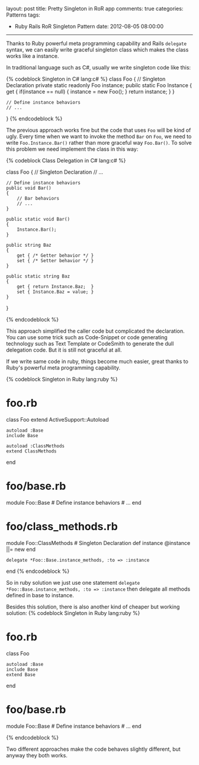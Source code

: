 layout: post
title: Pretty Singleton in RoR app
comments: true
categories: Patterns
tags:
  - Ruby Rails RoR Singleton Pattern
date: 2012-08-05 08:00:00
---
Thanks to Ruby powerful meta programming capability and Rails `delegate` syntax, we can easily write graceful singleton class which makes the class works like a instance.

In traditional language such as C#, usually we write singleton code like this:

{% codeblock Singleton in C# lang:c# %}
class Foo 
{
	// Singleton Declaration
	private static readonly Foo instance;
	pubilc static Foo Instance
	{
		get 
		{ 
			if(instance == null)
			{
				instance = new Foo();
			}
			return instance;
		}
	}
	
	// Define instance behaviors
	// ...
}
{% endcodeblock %}

The previous approach works fine but the code that uses `Foo` will be kind of ugly. Every time when we want to invoke the method `Bar` on `Foo`, we need to write `Foo.Instance.Bar()` rather than more graceful way `Foo.Bar()`. 
To solve this problem we need implement the class in this way:

{% codeblock Class Delegation in C# lang:c# %}

class Foo
{
	// Singleton Declaration
	// ...
	
	// Define instance behaviors
	public void Bar() 
	{
		// Bar behaviors
		// ...
	}
	
	public static void Bar()
	{
		Instance.Bar();
	}
	
	public string Baz
	{
		get { /* Getter behavior */	}
		set { /* Setter behavior */	}
	}
	
	public static string Baz
	{
		get { return Instance.Baz;	}
		set { Instance.Baz = value;	}
	}
}

{% endcodeblock %}

This approach simplified the caller code but complicated the declaration. You can use some trick such as Code-Snippet or code generating technology such as Text Template or CodeSmith to generate the dull delegation code. But it is still not graceful at all.

If we write same code in ruby, things become much easier, great thanks to Ruby's powerful meta programming capability.

{% codeblock Singleton in Ruby lang:ruby %}
# foo.rb
class Foo 
	extend ActiveSupport::Autoload

	autoload :Base
	include Base
	
	autoload :ClassMethods
	extend ClassMethods
end

# foo/base.rb
module Foo::Base
	# Define instance behaviors
	# ...
end

# foo/class_methods.rb
module Foo::ClassMethods
	# Singleton Declaration
	def instance
		@instance ||= new
	end
	
	delegate *Foo::Base.instance_methods, :to => :instance
end
{% endcodeblock %}

So in ruby solution we just use one statement `delegate *Foo::Base.instance_methods, :to => :instance` then delegate all methods defined in base to instance.

Besides this solution, there is also another kind of cheaper but working solution:
{% codeblock Singleton in Ruby lang:ruby %}
# foo.rb
class Foo 

	autoload :Base
	include Base
	extend Base
end

# foo/base.rb
module Foo::Base
	# Define instance behaviors
	# ...
end

{% endcodeblock %}

Two different approaches make the code behaves slightly different, but anyway they both works.
